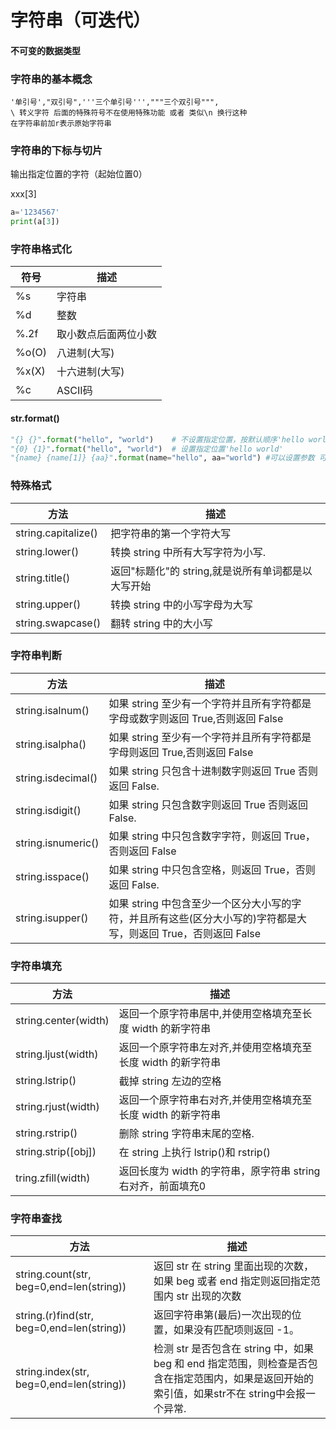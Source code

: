 # 字符串（可迭代）

#### 不可变的数据类型

### 字符串的基本概念

```
'单引号',"双引号",'''三个单引号''',"""三个双引号""",
\ 转义字符 后面的特殊符号不在使用特殊功能 或者 类似\n 换行这种
在字符串前加r表示原始字符串
```

### 字符串的下标与切片

输出指定位置的字符（起始位置0）

xxx[3]

```python
a='1234567'
print(a[3])
```

### 字符串格式化

| 符号 | 描述   |
| ---- | ------ |
| %s   | 字符串 |
| %d   | 整数   |
| %.2f     |   取小数点后面两位小数     |
| %o(O) |   八进制(大写)   |
| %x(X) | 十六进制(大写) |
| %c | ASCII码 |

#### str.format()

```python
"{} {}".format("hello", "world")    # 不设置指定位置，按默认顺序'hello world'
"{0} {1}".format("hello", "world")  # 设置指定位置'hello world'
"{name} {name[1]} {aa}".format(name="hello", aa="world") #可以设置参数 可以使用切片hello e world
```

### 特殊格式

| 方法                | 描述                                               |
| ------------------- | -------------------------------------------------- |
| string.capitalize() | 把字符串的第一个字符大写            |
| string.lower()      | 转换 string 中所有大写字符为小写.              |
| string.title()      | 返回"标题化"的 string,就是说所有单词都是以大写开始 |
| string.upper()      | 转换 string 中的小写字母为大写          |
|string.swapcase()|翻转 string 中的大小写|

### 字符串判断
|方法|描述|
|------------|------------|
|string.isalnum()|如果 string 至少有一个字符并且所有字符都是字母或数字则返回 True,否则返回 False|
|string.isalpha()|如果 string 至少有一个字符并且所有字符都是字母则返回 True,否则返回 False|
|string.isdecimal()|如果 string 只包含十进制数字则返回 True 否则返回 False.|
|string.isdigit()|如果 string 只包含数字则返回 True 否则返回 False.|
|string.isnumeric()|如果 string 中只包含数字字符，则返回 True，否则返回 False|
|string.isspace()|如果 string 中只包含空格，则返回 True，否则返回 False.|
|string.isupper()|如果 string 中包含至少一个区分大小写的字符，并且所有这些(区分大小写的)字符都是大写，则返回 True，否则返回 False|

### 字符串填充
|方法|描述|
|------------|------------|
|string.center(width)|返回一个原字符串居中,并使用空格填充至长度 width 的新字符串|
|string.ljust(width)|	返回一个原字符串左对齐,并使用空格填充至长度 width 的新字符串|
|string.lstrip()|截掉 string 左边的空格|
|string.rjust(width)|返回一个原字符串右对齐,并使用空格填充至长度 width 的新字符串|
|string.rstrip()|删除 string 字符串末尾的空格.|
|string.strip([obj])|在 string 上执行 lstrip()和 rstrip()|
|tring.zfill(width)|返回长度为 width 的字符串，原字符串 string 右对齐，前面填充0|

### 字符串查找
|方法|描述|
|------------|------------|
|string.count(str, beg=0,end=len(string))|返回 str 在 string 里面出现的次数，如果 beg 或者 end 指定则返回指定范围内 str 出现的次数|
|string.(r)find(str, beg=0,end=len(string))|返回字符串第(最后)一次出现的位置，如果没有匹配项则返回 -1。|
|string.index(str, beg=0,end=len(string))|检测 str 是否包含在 string 中，如果 beg 和 end 指定范围，则检查是否包含在指定范围内，如果是返回开始的索引值，如果str不在 string中会报一个异常.|